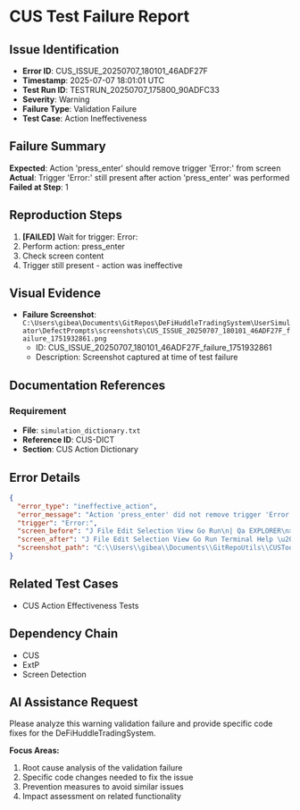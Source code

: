 # CUS Test Failure Report

## Issue Identification
- **Error ID**: CUS_ISSUE_20250707_180101_46ADF27F
- **Timestamp**: 2025-07-07 18:01:01 UTC
- **Test Run ID**: TESTRUN_20250707_175800_90ADFC33
- **Severity**: Warning
- **Failure Type**: Validation Failure
- **Test Case**: Action Ineffectiveness

## Failure Summary
**Expected**: Action 'press_enter' should remove trigger 'Error:' from screen
**Actual**: Trigger 'Error:' still present after action 'press_enter' was performed
**Failed at Step**: 1

## Reproduction Steps
1. **[FAILED]** Wait for trigger: Error:
2. Perform action: press_enter
3. Check screen content
4. Trigger still present - action was ineffective

## Visual Evidence
- **Failure Screenshot**: `C:\Users\gibea\Documents\GitRepos\DeFiHuddleTradingSystem\UserSimulator\DefectPrompts\screenshots\CUS_ISSUE_20250707_180101_46ADF27F_failure_1751932861.png`
  - ID: CUS_ISSUE_20250707_180101_46ADF27F_failure_1751932861
  - Description: Screenshot captured at time of test failure

## Documentation References
### Requirement
- **File**: `simulation_dictionary.txt`
- **Reference ID**: CUS-DICT
- **Section**: CUS Action Dictionary

## Error Details
```json
{
  "error_type": "ineffective_action",
  "error_message": "Action 'press_enter' did not remove trigger 'Error:' from screen",
  "trigger": "Error:",
  "screen_before": "J File Edit Selection View Go Run\n| Qa EXPLORER\n> OPEN EDITORS\np \\ GITREPOUTILS\n CUSTool\n\n> UserSimulator\n5 _ExtPStartupManual.bat\n5 _ExtPStartupVisible.bat\n\n\u00ae AdvancedTestExecutor.py\n Alternative_Test_Anchoring_Concepts.md\n\u00ae AutomatedRemediationSystem.py\n BrainstormDialog2.md\n\n\u00ae CUS baseline_clean.",
  "screen_after": "J File Edit Selection View Go Run Terminal Help \u20ac5 P GitRepoUtils By eanoaga - x\n| Oo EXPLORER \u00ae CUSpy [2] X \u2014 @ CUS baseline clean.py U Dy aaQ- CHAT 27\u00a2E+39\n5 Se RR pS ECORI TET EAI\n5 correctly:\n\\ @- Deactivate EMERGENCY STOP\n4. Show EMERGENCY STOP status\nNS. Exit wizard cd\nSelect an option: 1\n2025",
  "screenshot_path": "C:\\Users\\gibea\\Documents\\GitRepoUtils\\CUSTool\\Logs\\Screenshots\\screenshot_1751932858.png"
}
```

## Related Test Cases
- CUS Action Effectiveness Tests

## Dependency Chain
- CUS
- ExtP
- Screen Detection

## AI Assistance Request

Please analyze this warning validation failure and provide specific code fixes for the DeFiHuddleTradingSystem.

**Focus Areas:**
1. Root cause analysis of the validation failure
2. Specific code changes needed to fix the issue
3. Prevention measures to avoid similar issues
4. Impact assessment on related functionality